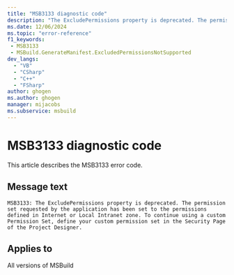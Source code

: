 ```yaml
---
title: "MSB3133 diagnostic code"
description: "The ExcludePermissions property is deprecated. The permission set requested by the application has been set to the permissions defined in Internet or Local Intranet zone. To continue using a custom Permission Set, define your custom permission set in the Security Page of the Project Designer."
ms.date: 12/06/2024
ms.topic: "error-reference"
f1_keywords:
 - MSB3133
 - MSBuild.GenerateManifest.ExcludedPermissionsNotSupported
dev_langs:
  - "VB"
  - "CSharp"
  - "C++"
  - "FSharp"
author: ghogen
ms.author: ghogen
manager: mijacobs
ms.subservice: msbuild
---
```


# MSB3133 diagnostic code

<!-- :::ErrorDefinitionDescription::: -->
<!-- :::editable-content name="introDescription"::: -->
This article describes the MSB3133 error code.
<!-- :::editable-content-end::: -->

## Message text

`MSB3133: The ExcludePermissions property is deprecated. The permission set requested by the application has been set to the permissions defined in Internet or Local Intranet zone. To continue using a custom Permission Set, define your custom permission set in the Security Page of the Project Designer.`

<!-- :::editable-content name="postOutputDescription"::: -->
<!--
{StrBegin="MSB3133: "}
-->
<!-- :::editable-content-end::: -->
<!-- :::ErrorDefinitionDescription-end::: -->

## Applies to

All versions of MSBuild
